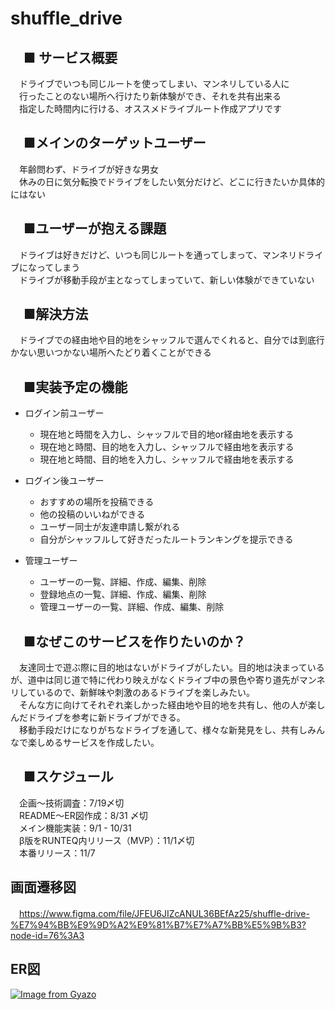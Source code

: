 # shuffle_drive

## 　■ サービス概要
　ドライブでいつも同じルートを使ってしまい、マンネリしている人に<br>
　行ったことのない場所へ行けたり新体験ができ、それを共有出来る<br>
　指定した時間内に行ける、オススメドライブルート作成アプリです
　
## 　■メインのターゲットユーザー
　年齢問わず、ドライブが好きな男女<br>
　休みの日に気分転換でドライブをしたい気分だけど、どこに行きたいか具体的にはない
## 　■ユーザーが抱える課題
　ドライブは好きだけど、いつも同じルートを通ってしまって、マンネリドライブになってしまう<br>
　ドライブが移動手段が主となってしまっていて、新しい体験ができていない

## 　■解決方法
　ドライブでの経由地や目的地をシャッフルで選んでくれると、自分では到底行かない思いつかない場所へたどり着くことができる

## 　■実装予定の機能
- ログイン前ユーザー
  - 現在地と時間を入力し、シャッフルで目的地or経由地を表示する
  - 現在地と時間、目的地を入力し、シャッフルで経由地を表示する
  - 現在地と時間、目的地を入力し、シャッフルで経由地を表示する

- ログイン後ユーザー
  - おすすめの場所を投稿できる
  - 他の投稿のいいねができる
  - ユーザー同士が友達申請し繋がれる
  - 自分がシャッフルして好きだったルートランキングを提示できる

- 管理ユーザー
  - ユーザーの一覧、詳細、作成、編集、削除
  - 登録地点の一覧、詳細、作成、編集、削除
  - 管理ユーザーの一覧、詳細、作成、編集、削除

## 　■なぜこのサービスを作りたいのか？
　友達同士で遊ぶ際に目的地はないがドライブがしたい。目的地は決まっているが、道中は同じ道で特に代わり映えがなくドライブ中の景色や寄り道先がマンネリしているので、新鮮味や刺激のあるドライブを楽しみたい。<br>
　そんな方に向けてそれぞれ楽しかった経由地や目的地を共有し、他の人が楽しんだドライブを参考に新ドライブができる。<br>
　移動手段だけになりがちなドライブを通して、様々な新発見をし、共有しみんなで楽しめるサービスを作成したい。

## 　■スケジュール
　企画〜技術調査：7/19〆切<br>
　README〜ER図作成：8/31 〆切<br>
　メイン機能実装：9/1 - 10/31<br>
　β版をRUNTEQ内リリース（MVP）：11/1〆切<br>
　本番リリース：11/7

## 画面遷移図
　https://www.figma.com/file/JFEU6JIZcANUL36BEfAz25/shuffle-drive-%E7%94%BB%E9%9D%A2%E9%81%B7%E7%A7%BB%E5%9B%B3?node-id=76%3A3

## ER図
[![Image from Gyazo](https://i.gyazo.com/64f0f0c3f12899e48e2c0c7025028301.png)](https://gyazo.com/64f0f0c3f12899e48e2c0c7025028301)

